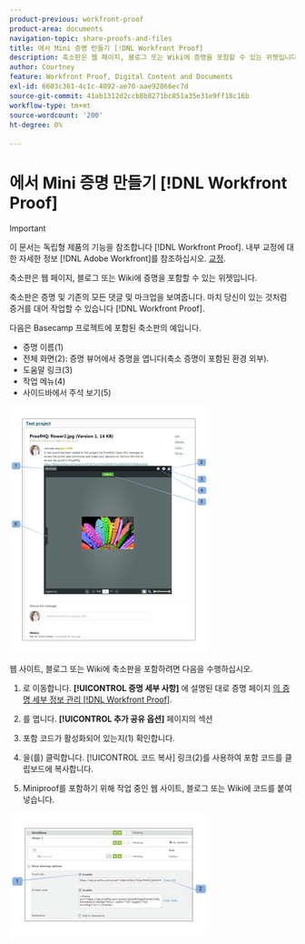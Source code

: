 ```yaml
---
product-previous: workfront-proof
product-area: documents
navigation-topic: share-proofs-and-files
title: 에서 Mini 증명 만들기 [!DNL Workfront Proof]
description: 축소판은 웹 페이지, 블로그 또는 Wiki에 증명을 포함할 수 있는 위젯입니다.
author: Courtney
feature: Workfront Proof, Digital Content and Documents
exl-id: 6603c361-4c1c-4092-ae70-aae92866ec7d
source-git-commit: 41ab1312d2ccb8b8271bc851a35e31e9ff18c16b
workflow-type: tm+mt
source-wordcount: '200'
ht-degree: 0%

---
```


# 에서 Mini 증명 만들기 [!DNL Workfront Proof]

>[!IMPORTANT]
>
>이 문서는 독립형 제품의 기능을 참조합니다 [!DNL Workfront Proof]. 내부 교정에 대한 자세한 정보 [!DNL Adobe Workfront]를 참조하십시오. [교정](../../../review-and-approve-work/proofing/proofing.md).

축소판은 웹 페이지, 블로그 또는 Wiki에 증명을 포함할 수 있는 위젯입니다.

축소판은 증명 및 기존의 모든 댓글 및 마크업을 보여줍니다. 마치 당신이 있는 것처럼 증거를 대어 작업할 수 있습니다 [!DNL Workfront Proof].

다음은 Basecamp 프로젝트에 포함된 축소판의 예입니다.

* 증명 이름(1)
* 전체 화면(2): 증명 뷰어에서 증명을 엽니다(축소 증명이 포함된 환경 외부).
* 도움말 링크(3)
* 작업 메뉴(4)
* 사이드바에서 주석 보기(5)

![Basecamp_miniproof.png](assets/basecamp-miniproof-350x435.png)

웹 사이트, 블로그 또는 Wiki에 축소판을 포함하려면 다음을 수행하십시오.

1. 로 이동합니다. **[!UICONTROL 증명 세부 사항]** 에 설명된 대로 증명 페이지 [의 증명 세부 정보 관리 [!DNL Workfront Proof]](../../../workfront-proof/wp-work-proofsfiles/manage-your-work/manage-proof-details.md).

1. 를 엽니다. **[!UICONTROL 추가 공유 옵션]** 페이지의 섹션
1. 포함 코드가 활성화되어 있는지(1) 확인합니다.
1. 을(를) 클릭합니다. [!UICONTROL 코드 복사] 링크(2)를 사용하여 포함 코드를 클립보드에 복사합니다.
1. Miniproof를 포함하기 위해 작업 중인 웹 사이트, 블로그 또는 Wiki에 코드를 붙여넣습니다.

![[!DNL Embed_code].png](assets/embed-code-350x218.png)
